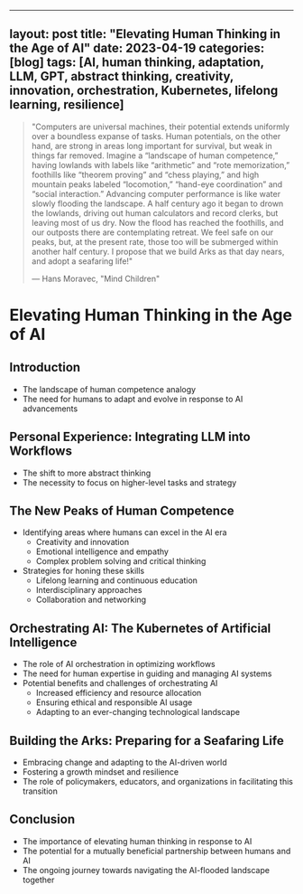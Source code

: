 
---
layout: post
title: "Elevating Human Thinking in the Age of AI"
date: 2023-04-19
categories: [blog]
tags: [AI, human thinking, adaptation, LLM, GPT, abstract thinking, creativity, innovation, orchestration, Kubernetes, lifelong learning, resilience]
---

> "Computers are universal machines, their potential extends uniformly over a boundless expanse of tasks. Human potentials, on the other hand, are strong in areas long important for survival, but weak in things far removed. Imagine a “landscape of human competence,” having lowlands with labels like “arithmetic” and “rote memorization,” foothills like “theorem proving” and “chess playing,” and high mountain peaks labeled “locomotion,” “hand-eye coordination” and “social interaction.” Advancing computer performance is like water slowly flooding the landscape. A half century ago it began to drown the lowlands, driving out human calculators and record clerks, but leaving most of us dry. Now the flood has reached the foothills, and our outposts there are contemplating retreat. We feel safe on our peaks, but, at the present rate, those too will be submerged within another half century. I propose that we build Arks as that day nears, and adopt a seafaring life!"
>
> — Hans Moravec, "Mind Children"


# Elevating Human Thinking in the Age of AI

## Introduction
- The landscape of human competence analogy
- The need for humans to adapt and evolve in response to AI advancements

## Personal Experience: Integrating LLM into Workflows
- The shift to more abstract thinking
- The necessity to focus on higher-level tasks and strategy

## The New Peaks of Human Competence
- Identifying areas where humans can excel in the AI era
  - Creativity and innovation
  - Emotional intelligence and empathy
  - Complex problem solving and critical thinking
- Strategies for honing these skills
  - Lifelong learning and continuous education
  - Interdisciplinary approaches
  - Collaboration and networking

## Orchestrating AI: The Kubernetes of Artificial Intelligence
- The role of AI orchestration in optimizing workflows
- The need for human expertise in guiding and managing AI systems
- Potential benefits and challenges of orchestrating AI
  - Increased efficiency and resource allocation
  - Ensuring ethical and responsible AI usage
  - Adapting to an ever-changing technological landscape

## Building the Arks: Preparing for a Seafaring Life
- Embracing change and adapting to the AI-driven world
- Fostering a growth mindset and resilience
- The role of policymakers, educators, and organizations in facilitating this transition

## Conclusion
- The importance of elevating human thinking in response to AI
- The potential for a mutually beneficial partnership between humans and AI
- The ongoing journey towards navigating the AI-flooded landscape together
